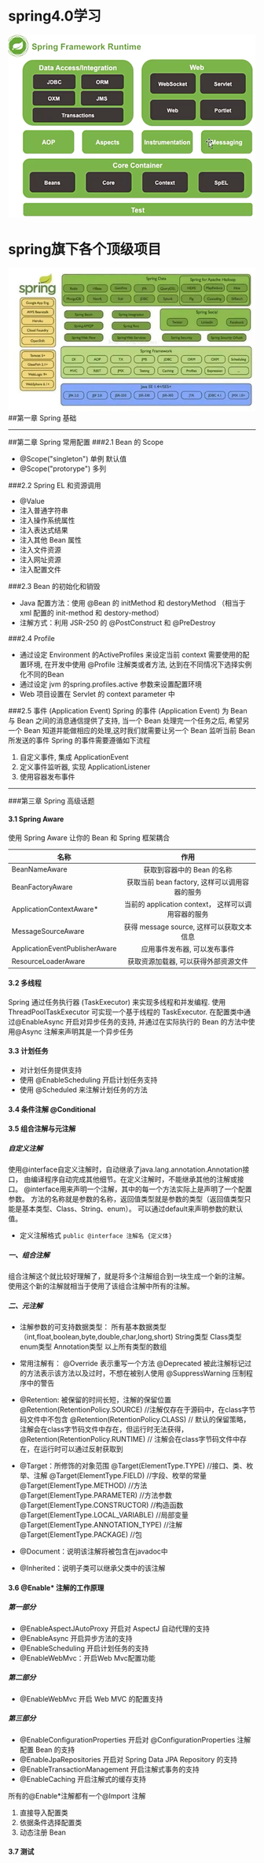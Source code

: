# spring4.0学习
![img](doc/image/微信截图_20190727172117.png)
# spring旗下各个顶级项目
![img](doc/image/spring.jpg)
##第一章 Spring 基础

---

##第二章 Spring 常用配置
###2.1 Bean 的 Scope
* @Scope("singleton") 单例  默认值
* @Scope("protorype") 多列

###2.2 Spring EL 和资源调用
* @Value
* 注入普通字符串
* 注入操作系统属性
* 注入表达式结果
* 注入其他 Bean 属性
* 注入文件资源
* 注入网址资源
* 注入配置文件

###2.3 Bean 的初始化和销毁
* Java 配置方法：使用 @Bean 的 initMethod 和 destoryMethod （相当于 xml 配置的 init-method 和 destory-method）
* 注解方式：利用 JSR-250 的 @PostConstruct 和 @PreDestroy

###2.4 Profile
* 通过设定 Environment 的ActiveProfiles 来设定当前 context 需要使用的配置环境, 在开发中使用 @Profile 注解类或者方法, 达到在不同情况下选择实例化不同的Bean
* 通过设定 jvm 的spring.profiles.active 参数来设置配置环境
* Web 项目设置在 Servlet 的 context parameter 中

###2.5 事件 (Application Event)
Spring 的事件 (Application Event) 为 Bean 与 Bean 之间的消息通信提供了支持, 当一个 Bean 处理完一个任务之后, 希望另一个 Bean 知道并能做相应的处理,这时我们就需要让另一个 Bean 监听当前 Bean 所发送的事件
Spring 的事件需要遵循如下流程
1. 自定义事件, 集成 ApplicationEvent
2. 定义事件监听器, 实现 ApplicationListener
3. 使用容器发布事件

---
   
###第三章 Spring 高级话题
#### 3.1 Spring Aware
使用 Spring Aware 让你的 Bean 和 Spring 框架耦合

| 名称        | 作用           |
| ------------- |:-------------:|
|BeanNameAware  |获取到容器中的 Bean 的名称|
|BeanFactoryAware|获取当前 bean factory, 这样可以调用容器的服务|
|ApplicationContextAware*|当前的 application context， 这样可以调用容器的服务|
|MessageSourceAware|获得 message source, 这样可以获取文本信息|
|ApplicationEventPublisherAware|应用事件发布器, 可以发布事件|
|ResourceLoaderAware|获取资源加载器, 可以获得外部资源文件|

#### 3.2 多线程
Spring 通过任务执行器 (TaskExecutor) 来实现多线程和并发编程. 
使用 ThreadPoolTaskExecutor 可实现一个基于线程的 TaskExecutor. 
在配置类中通过@EnableAsync 开启对异步任务的支持, 
并通过在实际执行的 Bean 的方法中使用@Async 注解来声明其是一个异步任务

#### 3.3 计划任务
* 对计划任务提供支持
* 使用 @EnableScheduling 开启计划任务支持
* 使用 @Scheduled 来注解计划任务的方法

#### 3.4 条件注解 @Conditional

#### 3.5 组合注解与元注解

##### 自定义注解
使用@interface自定义注解时，自动继承了java.lang.annotation.Annotation接口，
由编译程序自动完成其他细节。在定义注解时，不能继承其他的注解或接口。
@interface用来声明一个注解，其中的每一个方法实际上是声明了一个配置参数。
方法的名称就是参数的名称，返回值类型就是参数的类型（返回值类型只能是基本类型、Class、String、enum）。
可以通过default来声明参数的默认值。
* 定义注解格式
 ```public @interface 注解名 {定义体} ```

##### 一、组合注解
组合注解这个就比较好理解了，就是将多个注解组合到一块生成一个新的注解。
使用这个新的注解就相当于使用了该组合注解中所有的注解。

##### 二、元注解

* 注解参数的可支持数据类型：
所有基本数据类型（int,float,boolean,byte,double,char,long,short)
String类型
Class类型
enum类型
Annotation类型
以上所有类型的数组

* 常用注解有：
@Override 表示重写一个方法
@Deprecated 被此注解标记过的方法表示该方法以及过时，不想在被别人使用
@SuppressWarning 压制程序中的警告

* @Retention: 被保留的时间长短，注解的保留位置
@Retention(RetentionPolicy.SOURCE)   //注解仅存在于源码中，在class字节码文件中不包含
@Retention(RetentionPolicy.CLASS)    // 默认的保留策略，注解会在class字节码文件中存在，但运行时无法获得，
@Retention(RetentionPolicy.RUNTIME)  // 注解会在class字节码文件中存在，在运行时可以通过反射获取到

* @Target：所修饰的对象范围 
@Target(ElementType.TYPE)                             //接口、类、枚举、注解
@Target(ElementType.FIELD)                            //字段、枚举的常量
@Target(ElementType.METHOD)                           //方法
@Target(ElementType.PARAMETER)                        //方法参数
@Target(ElementType.CONSTRUCTOR)                      //构造函数
@Target(ElementType.LOCAL_VARIABLE)                   //局部变量
@Target(ElementType.ANNOTATION_TYPE)                  //注解
@Target(ElementType.PACKAGE)                          //包    

* @Document：说明该注解将被包含在javadoc中

* @Inherited：说明子类可以继承父类中的该注解
 




#### 3.6 @Enable* 注解的工作原理



##### 第一部分
* @EnableAspectJAutoProxy 开启对 AspectJ 自动代理的支持
* @EnableAsync 开启异步方法的支持
* @EnableScheduling 开启计划任务的支持
* @EnableWebMvc：开启Web Mvc配置功能
   
##### 第二部分
* @EnableWebMvc 开启 Web MVC 的配置支持
   
##### 第三部分
* @EnableConfigurationProperties 开启对 @ConfigurationProperties 注解配置 Bean 的支持
* @EnableJpaRepositories 开启对 Spring Data JPA Repository 的支持
* @EnableTransactionManagement 开启注解式事务的支持
* @EnableCaching 开启注解式的缓存支持
    
所有的@Enable*注解都有一个@Import 注解    
1. 直接导入配置类
2. 依据条件选择配置类
3. 动态注册 Bean
   
#### 3.7 测试